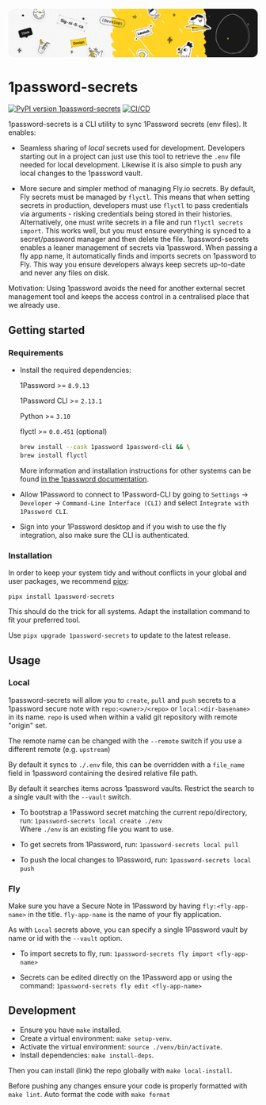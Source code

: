 [![PyPI version 1password-secrets](https://raw.githubusercontent.com/significa/.github/main/assets/significa-github-banner-small.png)](https://significa.co)

# 1password-secrets

[![PyPI version 1password-secrets](https://img.shields.io/pypi/v/1password-secrets.svg)](https://pypi.python.org/pypi/1password-secrets/)
[![CI/CD](https://github.com/significa/1password-secrets/actions/workflows/ci-cd.yaml/badge.svg)](https://github.com/significa/1password-secrets/actions/workflows/ci-cd.yaml)

1password-secrets is a CLI utility to sync 1Password secrets (env files). It enables:

- Seamless sharing of _local_ secrets used for development.
  Developers starting out in a project can just use this tool to retrieve the `.env` file needed for
  local development.
  Likewise it is also simple to push any local changes to the 1password vault.

- More secure and simpler method of managing Fly.io secrets.
  By default, Fly secrets must be managed by `flyctl`. This means that when setting secrets in
  production, developers must use `flyctl` to pass credentials via arguments - risking credentials
  being stored in their histories. Alternatively, one must write secrets in a file and run
  `flyctl secrets import`. This works well, but you must ensure everything is synced to a
  secret/password manager and then delete the file.
  1password-secrets enables a leaner management of secrets via 1password. When passing a fly app name, it
  automatically finds and imports secrets on 1password to Fly. This way you ensure
  developers always keep secrets up-to-date and never any files on disk.

Motivation: Using 1password avoids the need for another external secret management tool and keeps
the access control in a centralised place that we already use.

## Getting started

### Requirements

- Install the required dependencies:

  1Password >= `8.9.13`

  1Password CLI >= `2.13.1`

  Python >= `3.10`

  flyctl >= `0.0.451` (optional)

  ```sh
  brew install --cask 1password 1password-cli && \
  brew install flyctl
  ```

  More information and installation instructions for other systems can be found
  [in the 1password documentation](https://developer.1password.com/docs/cli/get-started/).

- Allow 1Password to connect to 1Password-CLI by going to `Settings` -> `Developer` ->
  `Command-Line Interface (CLI)` and select `Integrate with 1Password CLI`.

- Sign into your 1Password desktop and if you wish to use the fly integration, also make sure
  the CLI is authenticated.

### Installation

In order to keep your system tidy and without conflicts in your global and user packages,
we recommend [pipx](https://github.com/pypa/pipx?tab=readme-ov-file):

```
pipx install 1password-secrets
```

This should do the trick for all systems.
Adapt the installation command to fit your preferred tool.

Use `pipx upgrade 1password-secrets` to update to the latest release.

## Usage

### Local

1password-secrets will allow you to `create`, `pull` and `push` secrets to a 1password secure note
with `repo:<owner>/<repo>` or `local:<dir-basename>` in its name. `repo` is used when within a valid
git repository with remote "origin" set.

The remote name can be changed with the `--remote` switch if you use a different remote
(e.g. `upstream`)

By default it syncs to `./.env` file, this can be overridden with a `file_name` field in 1password
containing the desired relative file path.

By default it searches items across 1password vaults. Restrict the search to a single vault with the
`--vault` switch.

- To bootstrap a 1Password secret matching the current repo/directory, run:
  `1password-secrets local create ./env`  
  Where `./env` is an existing file you want to use.

- To get secrets from 1Password, run:
  `1password-secrets local pull`

- To push the local changes to 1Password, run:
  `1password-secrets local push`

### Fly

Make sure you have a Secure Note in 1Password by having `fly:<fly-app-name>` in the title. `fly-app-name`
is the name of your fly application.

As with `Local` secrets above, you can specify a single 1Password vault by name or id with the
`--vault` option.

- To import secrets to fly, run:
  `1password-secrets fly import <fly-app-name>`

- Secrets can be edited directly on the 1Password app or using the command:
  `1password-secrets fly edit <fly-app-name>`

## Development

- Ensure you have `make` installed.
- Create a virtual environment: `make setup-venv`.
- Activate the virtual environment: `source ./venv/bin/activate`.
- Install dependencies: `make install-deps`.

Then you can install (link) the repo globally with `make local-install`.

Before pushing any changes ensure your code is properly formatted with `make lint`.
Auto format the code with `make format`
